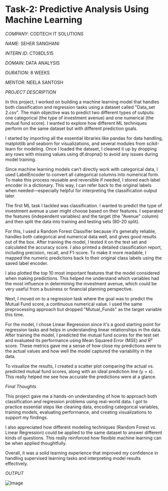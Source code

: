 # Task-2: Predictive Analysis Using Machine Learning

*COMPANY*: CODTECH IT SOLUTIONS

*NAME*: SEHER SANGHANI

*INTERN ID*: CT08DL515

*DOMAIN*: DATA ANALYSIS

*DURATION*: 8 WEEKS

*MENTOR*: NEELA SANTOSH

*PROJECT DESCRIPTION*

In this project, I worked on building a machine learning model that handles both classification and regression tasks using a dataset called "Data_set 2.csv". The main objective was to predict two different types of outputs: one categorical (the type of investment avenue) and one numerical (the mutual fund score). I wanted to explore how different ML techniques perform on the same dataset but with different prediction goals.

I started by importing all the essential libraries like pandas for data handling, matplotlib and seaborn for visualizations, and several modules from scikit-learn for modeling. Once I loaded the dataset, I cleaned it up by dropping any rows with missing values using df.dropna() to avoid any issues during model training.

Since machine learning models can’t directly work with categorical data, I used LabelEncoder to convert all categorical columns into numerical form. To make this process reusable and reversible if needed, I stored each label encoder in a dictionary. This way, I can refer back to the original labels when needed—especially helpful for interpreting the classification output later.

The first ML task I tackled was classification. I wanted to predict the type of investment avenue a user might choose based on their features. I separated the features (independent variables) and the target (the "Avenue" column) and then split the data into training and testing sets (80-20 split).

For this, I used a Random Forest Classifier because it’s generally reliable, handles both categorical and numerical data well, and gives good results out of the box. After training the model, I tested it on the test set and calculated the accuracy score. I also printed a detailed classification report, including precision, recall, and F1-score. To make it more readable, I mapped the numeric predictions back to their original class labels using the saved label encoder.

I also plotted the top 10 most important features that the model considered when making predictions. This helped me understand which variables had the most influence in determining the investment avenue, which could be very useful from a business or financial planning perspective.

Next, I moved on to a regression task where the goal was to predict the Mutual Fund score, a continuous numerical value. I used the same preprocessing approach but dropped "Mutual_Funds" as the target variable this time.

For the model, I chose Linear Regression since it's a good starting point for regression tasks and helps in understanding linear relationships in the data. After training the model, I predicted the mutual fund scores for the test set and evaluated its performance using Mean Squared Error (MSE) and R² score. These metrics gave me a sense of how close my predictions were to the actual values and how well the model captured the variability in the data.

To visualize the results, I created a scatter plot comparing the actual vs. predicted mutual fund scores, along with an ideal prediction line (y = x). This really helped me see how accurate the predictions were at a glance.

*Final Thoughts*

This project gave me a hands-on understanding of how to approach both classification and regression problems using real-world data. I got to practice essential steps like cleaning data, encoding categorical variables, training models, evaluating performance, and creating visualizations to support my findings.

I also appreciated how different modeling techniques (Random Forest vs. Linear Regression) could be applied to the same dataset to answer different kinds of questions. This really reinforced how flexible machine learning can be when applied thoughtfully.

Overall, it was a solid learning experience that improved my confidence in handling supervised learning tasks and interpreting model results effectively.

*OUTPUT*

![Image](https://github.com/user-attachments/assets/0c48f413-31a8-4143-8349-5b1f6019c94c)
